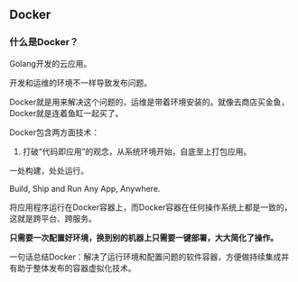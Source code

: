 ## Docker

### 什么是Docker？

Golang开发的云应用。

开发和运维的环境不一样导致发布问题。

Docker就是用来解决这个问题的，运维是带着环境安装的。就像去商店买金鱼，Docker就是连着鱼缸一起买了。



Docker包含两方面技术：

1. 打破“代码即应用”的观念，从系统环境开始，自底至上打包应用。



一处构建，处处运行。

Build, Ship and Run Any App, Anywhere.



将应用程序运行在Docker容器上，而Docker容器在任何操作系统上都是一致的，这就是跨平台、跨服务。

**只需要一次配置好环境，换到别的机器上只需要一键部署，大大简化了操作。**



一句话总结Docker：解决了运行环境和配置问题的软件容器，方便做持续集成并有助于整体发布的容器虚拟化技术。























































































